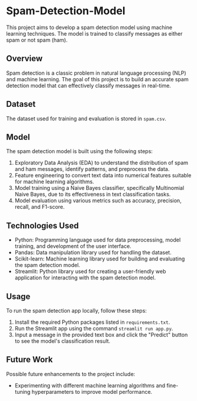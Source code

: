 # Spam-Detection-Model
This project aims to develop a spam detection model using machine learning techniques. The model is trained to classify messages as either spam or not spam (ham).
## Overview

Spam detection is a classic problem in natural language processing (NLP) and machine learning. The goal of this project is to build an accurate spam detection model that can effectively classify messages in real-time.
## Dataset

The dataset used for training and evaluation is stored in `spam.csv`. 
## Model

The spam detection model is built using the following steps:
1. Exploratory Data Analysis (EDA) to understand the distribution of spam and ham messages, identify patterns, and preprocess the data.
2. Feature engineering to convert text data into numerical features suitable for machine learning algorithms.
3. Model training using a Naive Bayes classifier, specifically Multinomial Naive Bayes, due to its effectiveness in text classification tasks.
4. Model evaluation using various metrics such as accuracy, precision, recall, and F1-score.

## Technologies Used

- Python: Programming language used for data preprocessing, model training, and development of the user interface.
- Pandas: Data manipulation library used for handling the dataset.
- Scikit-learn: Machine learning library used for building and evaluating the spam detection model.
- Streamlit: Python library used for creating a user-friendly web application for interacting with the spam detection model.

## Usage

To run the spam detection app locally, follow these steps:
1. Install the required Python packages listed in `requirements.txt`.
2. Run the Streamlit app using the command `streamlit run app.py`.
3. Input a message in the provided text box and click the "Predict" button to see the model's classification result.

## Future Work

Possible future enhancements to the project include:
- Experimenting with different machine learning algorithms and fine-tuning hyperparameters to improve model performance.
